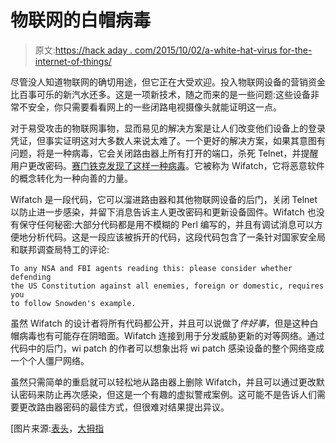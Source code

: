 # 物联网的白帽病毒

> 原文:[https://hack aday . com/2015/10/02/a-white-hat-virus for-the-internet-of-things/](https://hackaday.com/2015/10/02/a-white-hat-virus-for-the-internet-of-things/)

尽管没人知道物联网的确切用途，但它正在大受欢迎。投入物联网设备的营销资金比百事可乐的新汽水还多。这是一项新技术，随之而来的是一些问题:这些设备非常不安全，你只需要看看网上的一些闭路电视摄像头就能证明这一点。

对于易受攻击的物联网事物，显而易见的解决方案是让人们改变他们设备上的登录凭证，但事实证明这对大多数人来说太难了。一个更好的解决方案，如果其意图有问题，将是一种病毒，它会关闭路由器上所有打开的端口，杀死 Telnet，并提醒用户更改密码。[赛门铁克发现了这样一种病毒](http://www.symantec.com/connect/blogs/there-internet-things-vigilante-out-there)。它被称为 Wifatch，它将恶意软件的概念转化为一种向善的力量。

Wifatch 是一段代码，它可以溜进路由器和其他物联网设备的后门，关闭 Telnet 以防止进一步感染，并留下消息告诉主人更改密码和更新设备固件。Wifatch 也没有保守任何秘密:大部分代码都是用不模糊的 Perl 编写的，并且有调试消息可以方便地分析代码。这是一段应该被拆开的代码，这段代码包含了一条针对国家安全局和联邦调查局特工的评论:

```
To any NSA and FBI agents reading this: please consider whether defending
the US Constitution against all enemies, foreign or domestic, requires you
to follow Snowden's example.
```

虽然 Wifatch 的设计者将所有代码都公开，并且可以说做了*件好事*，但是这种白帽病毒也有可能存在阴暗面。Wifatch 连接到用于分发威胁更新的对等网络。通过代码中的后门，wi patch 的作者可以想象出将 wi patch 感染设备的整个网络变成一个个人僵尸网络。

虽然只需简单的重启就可以轻松地从路由器上删除 Wifatch，并且可以通过更改默认密码来防止再次感染，但这是一个有趣的虚拟警戒案例。这可能不是告诉人们需要更改路由器密码的最佳方式，但很难对结果提出异议。

[图片来源:[表头](http://www.symantec.com/connect/blogs/there-internet-things-vigilante-out-there)，[大拇指](http://maditsmadfunny.wikia.com/wiki/Spy_vs._Spy)